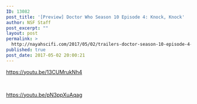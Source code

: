 ```yaml
---
ID: 13082
post_title: '[Preview] Doctor Who Season 10 Episode 4: Knock, Knock'
author: NSF Staff
post_excerpt: ""
layout: post
permalink: >
  http://nayahscifi.com/2017/05/02/trailers-doctor-season-10-episode-4-knock-knock/
published: true
post_date: 2017-05-02 20:00:21
---
```

https://youtu.be/13CUMrukNh4

&nbsp;

https://youtu.be/pN3ppXuAqag